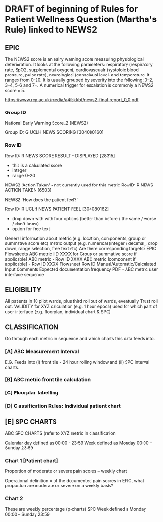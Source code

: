 # DRAFT of beginning of  Rules for Patient Wellness Question (Martha's Rule) linked to NEWS2

## EPIC

The NEWS2 score is an ealry warning score measuring physiological deterioration. It looks at the following parameters: respiratory (respiratory rate, SpO2, supplemental oxygen), cardiovascualr (systoloic blood pressure, pulse rate), neurological (consciousl level) and temperature. It ranges from 0-20. It is usually grouped by severity into the following: 0–2, 3–4, 5–6 and 7+. A numerical trigger for escalation is commonly a NEWS2 score = 5. 

https://www.rcp.ac.uk/media/a4ibkkbf/news2-final-report_0_0.pdf


### Group ID 

National Early Warning Score_2 (NEWS2)

Group ID: G UCLH NEWS SCORING [304080160]	

### Row ID 

Row ID: R NEWS SCORE RESULT - DISPLAYED [28315]
- this is a calculated score
- integer
- range 0-20


NEWS2 'Action Taken' - not currently used for this metric
RowID: R NEWS ACTION TAKEN [6503]

NEWS2 'How does the patient feel?'

Row ID: R UCLH NEWS PATIENT FEEL [304080162]
- drop down with with four options (better than before / the same / worse / don't know)
- option for free text


General information about metric (e.g. location, components, group or summative score etc)
metric output (e.g. numerical (integer / decimal), drop down, range selection, free text etc)
Are there corresponding targets?
EPIC Flowsheets
ABC metric [ID XXXX for Group or summative score if applicable]
ABC metric - Row ID XXXX
ABC metric [component if applicable] - Row ID XXXX
Flowsheet	Row ID	Manual/Automatic/Calculated Input	Comments	Expected documentation frequency
PDF - ABC metric user interface sequence



## ELIGIBILITY
All patients in 10 pilot wards, plus third roll out of wards, eventually Trust roll out. 
VALIDITY
for XYZ calculation (e.g. 1 hour epoch) used for which part of user interface (e.g. floorplan, individual chart & SPC)

## CLASSIFICATION

Go through each metric in sequence and which charts this data feeds into.

### [A] ABC Measurement Interval

E.G. Feeds into (i) front tile - 24 hour rolling window and (ii) SPC interval charts.

### [B] ABC metric front tile calculation

### [C] Floorplan labelling

### [D] Classification Rules: Individual patient chart

## [E] SPC CHARTS
ABC SPC CHARTS (refer to XYZ metric in classification

Calendar day defined as 00:00 - 23:59
Week defined as Monday 00:00 – Sunday 23:59

### Chart 1 [Patient chart]
Proportion of moderate or severe pain scores – weekly chart

Operational definition = of the documented pain scores in EPIC, what proportion are moderate or severe on a weekly basis?

### Chart 2

These are weekly percentage (p-charts) SPC
Week defined a Monday 00:00 – Sunday 23:59
